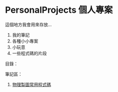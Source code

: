 # PersonalProjects 個人專案
這個地方我會用來存放...
1. 我的筆記
2. 各種小小專案
3. 小玩意
4. 一些程式碼的片段

目錄：

筆記區：
1. [物理製圖常用程式碼](https://github.com/jaunty0216/PersonalProjects/blob/main/%E7%89%A9%E7%90%86%E8%A3%BD%E5%9C%96%E5%B8%B8%E7%94%A8%E7%A8%8B%E5%BC%8F%E7%A2%BC.ipynb)
